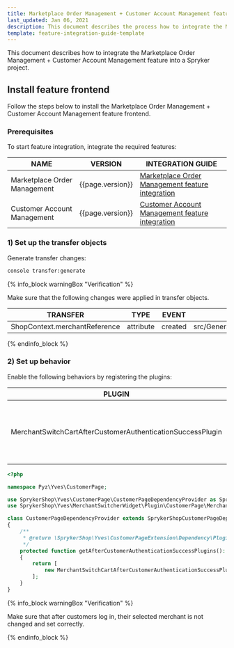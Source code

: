 ```yaml
---
title: Marketplace Order Management + Customer Account Management feature integration
last_updated: Jan 06, 2021
description: This document describes the process how to integrate the Marketplace Order Management Feature + Order Threshold feature into a Spryker project.
template: feature-integration-guide-template
---
```


This document describes how to integrate the Marketplace Order Management + Customer Account Management feature into a Spryker project.

## Install feature frontend

Follow the steps below to install the Marketplace Order Management + Customer Account Management feature frontend.

### Prerequisites

To start feature integration, integrate the required features:

| NAME  | VERSION | INTEGRATION GUIDE |
| ------------------ | ----------- | ----------|
| Marketplace Order Management |  {{page.version}} | [Marketplace Order Management feature integration](/docs/marketplace/dev/feature-integration-guides/{{page.version}}/marketplace-order-management-feature-integration.html) |
| Customer Account Management  | {{page.version}}    | [Customer Account Management feature integration](/docs/scos/dev/feature-integration-guides/{{page.version}}/customer-account-management-feature-integration.html)

### 1) Set up the transfer objects

Generate transfer changes:

```bash
console transfer:generate
```

{% info_block warningBox "Verification" %}

Make sure that the following changes were applied in transfer objects.

| TRANSFER  | TYPE | EVENT | PATH |
| ---------------- | --------- | --------- | ------------------------------- |
| ShopContext.merchantReference | attribute | created   | src/Generated/Shared/Transfer/ShopContextTransfer |

{% endinfo_block %}

### 2) Set up behavior

Enable the following behaviors by registering the plugins:

| PLUGIN | SPECIFICATION | PREREQUISITES | NAMESPACE|
| ------------------- | ------------------ | ------------------- |------------------- |
| MerchantSwitchCartAfterCustomerAuthenticationSuccessPlugin | Sets merchant reference value to cookies if a customer's quote contains it, and the quote is not empty. |  | SprykerShop\Yves\MerchantSwitcherWidget\Plugin\CustomerPage |



```php
<?php

namespace Pyz\Yves\CustomerPage;

use SprykerShop\Yves\CustomerPage\CustomerPageDependencyProvider as SprykerShopCustomerPageDependencyProvider;
use SprykerShop\Yves\MerchantSwitcherWidget\Plugin\CustomerPage\MerchantSwitchCartAfterCustomerAuthenticationSuccessPlugin;

class CustomerPageDependencyProvider extends SprykerShopCustomerPageDependencyProvider
{
    /**
     * @return \SprykerShop\Yves\CustomerPageExtension\Dependency\Plugin\AfterCustomerAuthenticationSuccessPluginInterface[]
     */
    protected function getAfterCustomerAuthenticationSuccessPlugins(): array
    {
        return [
            new MerchantSwitchCartAfterCustomerAuthenticationSuccessPlugin(),
        ];
    }
}
```

{% info_block warningBox "Verification" %}

Make sure that after customers log in, their selected merchant is not changed and set correctly.

{% endinfo_block %}
